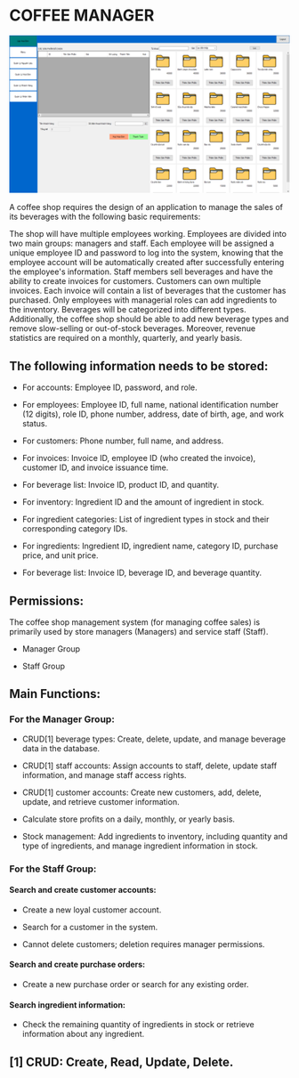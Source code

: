 # COFFEE MANAGER

<p align="center">
  <img src="https://github.com/taovietducofficial/Coffee-Winform-Management/blob/master/Picture2.png" width="1000" />
</p>

A coffee shop requires the design of an application to manage the sales of its beverages with the following basic requirements:

The shop will have multiple employees working. Employees are divided into two main groups: managers and staff. Each employee will be assigned a unique employee ID and password to log into the system, knowing that the employee account will be automatically created after successfully entering the employee's information. Staff members sell beverages and have the ability to create invoices for customers. Customers can own multiple invoices. Each invoice will contain a list of beverages that the customer has purchased. Only employees with managerial roles can add ingredients to the inventory. Beverages will be categorized into different types. Additionally, the coffee shop should be able to add new beverage types and remove slow-selling or out-of-stock beverages. Moreover, revenue statistics are required on a monthly, quarterly, and yearly basis.


## The following information needs to be stored:

- For accounts: Employee ID, password, and role.

- For employees: Employee ID, full name, national identification number (12 digits), role ID, phone number, address, date of birth, age, and work status.

- For customers: Phone number, full name, and address.

- For invoices: Invoice ID, employee ID (who created the invoice), customer ID, and invoice issuance time.

- For beverage list: Invoice ID, product ID, and quantity.
  
- For inventory: Ingredient ID and the amount of ingredient in stock.
  
- For ingredient categories: List of ingredient types in stock and their corresponding category IDs.
  
- For ingredients: Ingredient ID, ingredient name, category ID, purchase price, and unit price.
  
- For beverage list: Invoice ID, beverage ID, and beverage quantity.

## Permissions:
The coffee shop management system (for managing coffee sales) is primarily used by store managers (Managers) and service staff (Staff).

- Manager Group

- Staff Group
## Main Functions:
### For the Manager Group:
- CRUD[1] beverage types: Create, delete, update, and manage beverage data in the database.

- CRUD[1] staff accounts: Assign accounts to staff, delete, update staff information, and manage staff access rights.

- CRUD[1] customer accounts: Create new customers, add, delete, update, and retrieve customer information.

- Calculate store profits on a daily, monthly, or yearly basis.

- Stock management: Add ingredients to inventory, including quantity and type of ingredients, and manage ingredient information in stock.

### For the Staff Group:
#### Search and create customer accounts:

- Create a new loyal customer account.

- Search for a customer in the system.

- Cannot delete customers; deletion requires manager permissions.

#### Search and create purchase orders:

- Create a new purchase order or search for any existing order.

#### Search ingredient information:

- Check the remaining quantity of ingredients in stock or retrieve information about any ingredient.
  
## [1] CRUD: Create, Read, Update, Delete.
